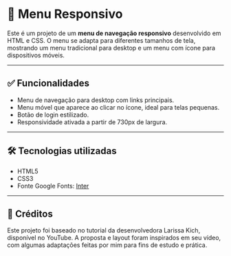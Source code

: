# 🧭 Menu Responsivo

Este é um projeto de um **menu de navegação responsivo** desenvolvido em HTML e CSS. O menu se adapta para diferentes tamanhos de tela, mostrando um menu tradicional para desktop e um menu com ícone para dispositivos móveis.

---

## ✅ Funcionalidades

- Menu de navegação para desktop com links principais.
- Menu móvel que aparece ao clicar no ícone, ideal para telas pequenas.
- Botão de login estilizado.
- Responsividade ativada a partir de 730px de largura.

---

## 🛠 Tecnologias utilizadas

- HTML5  
- CSS3  
- Fonte Google Fonts: [Inter](https://fonts.google.com/specimen/Inter)

---

## 🙏 Créditos

Este projeto foi baseado no tutorial da desenvolvedora Larissa Kich, disponível no YouTube.
A proposta e layout foram inspirados em seu vídeo, com algumas adaptações feitas por mim para fins de estudo e prática.

  

